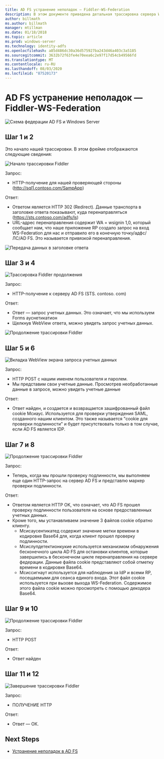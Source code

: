 ```yaml
---
title: AD FS устранение неполадок — Fiddler-WS-Federation
description: В этом документе приведена детальная трассировка сервера WS-Federation Exchange с AD FS
author: billmath
ms.author: billmath
manager: mtillman
ms.date: 01/18/2018
ms.topic: article
ms.prod: windows-server
ms.technology: identity-adfs
ms.openlocfilehash: a85d486dc30a36d575927ba243d46a403c3a5185
ms.sourcegitcommit: 3632b72f63fe4e70eea6c2e97f17d54cb49566fd
ms.translationtype: MT
ms.contentlocale: ru-RU
ms.lasthandoff: 08/03/2020
ms.locfileid: "87520173"
---
```

# <a name="ad-fs-troubleshooting---fiddler---ws-federation"></a>AD FS устранение неполадок — Fiddler-WS-Federation

![Схема федерации AD FS и Windows Server](media/ad-fs-tshoot-fiddler-ws-fed/fiddler9.png)

## <a name="step-1-and-2"></a>Шаг 1 и 2

Это начало нашей трассировки.  В этом фрейме отображаются следующие сведения:

![Начало трассировки Fiddler](media/ad-fs-tshoot-fiddler-ws-fed/fiddler1.png)

Запрос:

- HTTP-получение для нашей проверяющей стороны (http://sql1.contoso.com/SampApp)

Ответ:

- Ответом является HTTP 302 (Redirect).  Данные транспорта в заголовке ответа показывают, куда перенаправляться (https://sts.contoso.com/adfs/ls)
- URL-адрес перенаправления содержит WA = wsignin 1,0, который сообщает нам, что наше приложение RP создало запрос на вход WS-Federation для нас и отправило его в конечную точку/адфс/ЛС/AD FS.  Это называется привязкой перенаправления.

![Передача данных в заголовке ответа](media/ad-fs-tshoot-fiddler-ws-fed/fiddler2.png)

## <a name="step-3-and-4"></a>Шаг 3 и 4

![Трассировка Fiddler продолжения](media/ad-fs-tshoot-fiddler-ws-fed/fiddler3.png)

Запрос:

- HTTP-получение к серверу AD FS (STS. contoso. com)

Ответ:

- Ответ — запрос учетных данных.  Это означает, что мы используем Forms ауснетикатион
- Щелкнув WebView ответа, можно увидеть запрос учетных данных.

![Продолжение трассировки Fiddler](media/ad-fs-tshoot-fiddler-ws-fed/fiddler6.png)

## <a name="step-5-and-6"></a>Шаг 5 и 6

![Вкладка WebView экрана запроса учетных данных](media/ad-fs-tshoot-fiddler-ws-fed/fiddler4.png)

Запрос:

- HTTP POST с нашим именем пользователя и паролем.
- Мы представим свои учетные данные.  Просмотрев необработанные данные в запросе, можно увидеть учетные данные

Ответ:

- Ответ найден, и создается и возвращается зашифрованный файл cookie Мсиаус.  Используется для проверки утверждения SAML, созданного нашим клиентом.  Это также называется "cookie для проверки подлинности" и будет присутствовать только в том случае, если AD FS является IDP.

## <a name="step-7-and-8"></a>Шаг 7 и 8

![Продолжение трассировки Fiddler](media/ad-fs-tshoot-fiddler-ws-fed/fiddler5.png)

Запрос:

- Теперь, когда мы прошли проверку подлинности, мы выполняем еще один HTTP-запрос на сервер AD FS и представлю маркер проверки подлинности.

Ответ:

- Ответом является HTTP OK, что означает, что AD FS прошел проверку подлинности пользователя на основе предоставленных учетных данных.
- Кроме того, мы устанавливаем значение 3 файлов cookie обратно клиенту.
    - Мсисаусентикатед содержит значение метки времени в кодировке Base64 для, когда клиент прошел проверку подлинности.
    - Мсислупдетектионкукие используется механизмом обнаружения бесконечного цикла AD FS для остановки клиентов, которые завершились в бесконечном цикле перенаправления на сервере федерации. Данные файла cookie представляют собой отметку времени в кодировке Base64.
    - Мсиссигнаут используется для наблюдения за IdP и всеми RP, посещаемыми для сеанса единого входа. Этот файл cookie используется при вызове выхода WS-Federation. Содержимое этого файла cookie можно просмотреть с помощью декодера Base64.

## <a name="step-9-and-10"></a>Шаг 9 и 10

![Продолжение трассировки Fiddler](media/ad-fs-tshoot-fiddler-ws-fed/fiddler7.png)

Запрос:

- HTTP POST

Ответ:

- Ответ найден

## <a name="step-11-and-12"></a>Шаг 11 и 12

![Завершение трассировки Fiddler](media/ad-fs-tshoot-fiddler-ws-fed/fiddler8.png)

Запрос:

- ПОЛУЧЕНИЕ HTTP

Ответ:

- Ответ — ОК.

## <a name="next-steps"></a>Next Steps

- [Устранение неполадок в AD FS](ad-fs-tshoot-overview.md)